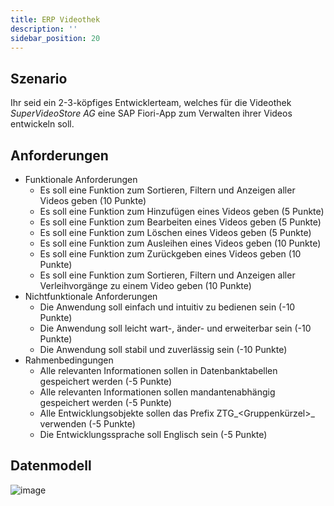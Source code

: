 ```yaml
---
title: ERP Videothek
description: ''
sidebar_position: 20
---
```


## Szenario
Ihr seid ein 2-3-köpfiges Entwicklerteam, welches für die Videothek _SuperVideoStore AG_ eine SAP Fiori-App zum Verwalten ihrer Videos entwickeln soll.

## Anforderungen
- Funktionale Anforderungen
    - Es soll eine Funktion zum Sortieren, Filtern und Anzeigen aller Videos geben (10 Punkte)
    - Es soll eine Funktion zum Hinzufügen eines Videos geben (5 Punkte)
    - Es soll eine Funktion zum Bearbeiten eines Videos geben (5 Punkte)
    - Es soll eine Funktion zum Löschen eines Videos geben (5 Punkte)
    - Es soll eine Funktion zum Ausleihen eines Videos geben (10 Punkte)
    - Es soll eine Funktion zum Zurückgeben eines Videos geben (10 Punkte)
    - Es soll eine Funktion zum Sortieren, Filtern und Anzeigen aller Verleihvorgänge zu einem Video geben (10 Punkte)
- Nichtfunktionale Anforderungen
    - Die Anwendung soll einfach und intuitiv zu bedienen sein (-10 Punkte)
    - Die Anwendung soll leicht wart-, änder- und erweiterbar sein (-10 Punkte)
    - Die Anwendung soll stabil und zuverlässig sein (-10 Punkte)
- Rahmenbedingungen
    - Alle relevanten Informationen sollen in Datenbanktabellen gespeichert werden (-5 Punkte)
    - Alle relevanten Informationen sollen mandantenabhängig gespeichert werden (-5 Punkte)
    - Alle Entwicklungsobjekte sollen das Prefix ZTG_<Gruppenkürzel\>_ verwenden (-5 Punkte)
    - Die Entwicklungssprache soll Englisch sein (-5 Punkte)

## Datenmodell
![image](https://user-images.githubusercontent.com/47243617/204746897-2c6a6ad4-aa05-4b3f-a0e8-16b66a2d5199.png)
